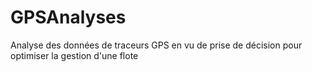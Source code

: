 # GPSAnalyses
Analyse des données de traceurs GPS en vu de prise de décision pour optimiser la gestion d'une flote
